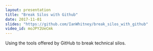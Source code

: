 ```yaml
---
layout: presentation
title: "Break Silos with Github"
date: 2017-11-01
slides: "https://github.com/IanWhitney/break_silos_with_github"
video_id: moJPY2UeCmk
---
```


Using the tools offered by GitHub to break technical silos.
